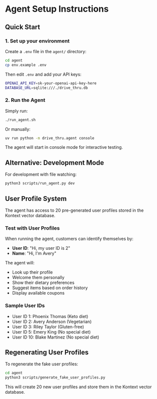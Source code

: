 # Agent Setup Instructions

## Quick Start

### 1. Set up your environment

Create a `.env` file in the `agent/` directory:

```bash
cd agent
cp env.example .env
```

Then edit `.env` and add your API keys:
```bash
OPENAI_API_KEY=sk-your-openai-api-key-here
DATABASE_URL=sqlite:///./drive_thru.db
```

### 2. Run the Agent

Simply run:
```bash
./run_agent.sh
```

Or manually:
```bash
uv run python -m drive_thru.agent console
```

The agent will start in console mode for interactive testing.

## Alternative: Development Mode

For development with file watching:
```bash
python3 scripts/run_agent.py dev
```

## User Profile System

The agent has access to 20 pre-generated user profiles stored in the Kontext vector database.

### Test with User Profiles

When running the agent, customers can identify themselves by:
- **User ID**: "Hi, my user ID is 2"
- **Name**: "Hi, I'm Avery"

The agent will:
- Look up their profile
- Welcome them personally
- Show their dietary preferences
- Suggest items based on order history
- Display available coupons

### Sample User IDs

- User ID 1: Phoenix Thomas (Keto diet)
- User ID 2: Avery Anderson (Vegetarian)  
- User ID 3: Riley Taylor (Gluten-free)
- User ID 5: Emery King (No special diet)
- User ID 10: Blake Martinez (No special diet)

## Regenerating User Profiles

To regenerate the fake user profiles:

```bash
cd agent
python3 scripts/generate_fake_user_profiles.py
```

This will create 20 new user profiles and store them in the Kontext vector database.

